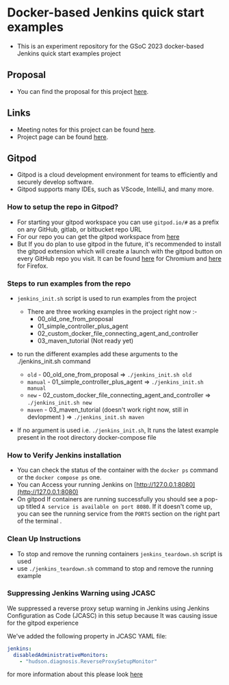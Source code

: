 # Docker-based Jenkins quick start examples

* This is an experiment repository for the GSoC 2023 docker-based Jenkins quick start examples project 

## Proposal

* You can find the proposal for this project [here](https://docs.google.com/document/d/1ZpPihadYqpAvR20rxZkTD2SVpf34E6YMzg6opU6yHAg/edit#heading=h.lntg56ljm653).

## Links

* Meeting notes for this project can be found [here](https://docs.google.com/document/d/1yij9OvM2_92My3vqjn6u8ABHjXcyy0a7O6oM30b6ctM/edit).
* Project page can be found [here](https://www.jenkins.io/projects/gsoc/2023/projects/docker-compose-build/).

## Gitpod  
* Gitpod is a cloud development environment for teams to efficiently and securely develop software.
* Gitpod supports many IDEs, such as VScode, IntelliJ, and many more.  

 ### How to setup the repo in Gitpod?
* For starting your gitpod workspace you can use `gitpod.io/#` as a prefix on any GitHub, gitlab, or bitbucket repo URL
* For our repo you can get the gitpod workspace from [here](https://gitpod.io/#https://github.com/ash-sxn/GSoC-2023-docker-based-quickstart)  
* But If you do plan to use gitpod in the future, it's recommended to install the gitpod extension which will create a launch with the gitpod button on every GitHub repo you visit.
It can be found [here](https://chrome.google.com/webstore/detail/gitpod-online-ide/dodmmooeoklaejobgleioelladacbeki) for Chromium and [here](https://addons.mozilla.org/firefox/addon/gitpod/) for Firefox.
### Steps to run examples from the repo
* `jenkins_init.sh` script is used to run examples from the project 
    * There are three working examples in the project right now :- 
      * 00_old_one_from_proposal
      * 01_simple_controller_plus_agent
      * 02_custom_docker_file_connecting_agent_and_controller
      * 03_maven_tutorial (Not ready yet)
* to run the different examples add these arguments to the ./jenkins_init.sh command

    * `old` - 00_old_one_from_proposal => `./jenkins_init.sh old`
    * `manual` - 01_simple_controller_plus_agent => `./jenkins_init.sh manual`
    * `new` - 02_custom_docker_file_connecting_agent_and_controller => `./jenkins_init.sh new`
    * `maven` - 03_maven_tutorial (doesn't work right now, still in devlopment ) => `./jenkins_init.sh maven`
* If no argument is used i.e. `./jenkins_init.sh`, It runs the latest example present in the root directory docker-compose file

### How to Verify Jenkins installation
* You can check the status of the container with the `docker ps` command or the `docker compose ps` one.
* You can Access your running Jenkins on [http://127.0.0.1:8080](http://127.0.0.1:8080)
* On gitpod If containers are running successfully you should see a pop-up titled `A service is available on port 8080`. If it doesn't come up, you can see the running service from the `PORTS` section on the right part of the terminal .

### Clean Up Instructions
* To stop and remove the running containers `jenkins_teardown.sh` script is used  
* use `./jenkins_teardown.sh` command to stop and remove the running example 
 
### Suppressing Jenkins Warning using JCASC

We suppressed a reverse proxy setup warning in Jenkins using Jenkins Configuration as Code (JCASC) in this setup because It was causing issue for the gitpod experience


We've added the following property in JCASC YAML file:
```yaml
jenkins:
  disabledAdministrativeMonitors:
    - "hudson.diagnosis.ReverseProxySetupMonitor"
```
for more information about this please look [here](https://github.com/ash-sxn/GSoC-2023-docker-based-quickstart/issues/114)